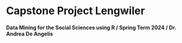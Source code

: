# Capstone Project Lengwiler
#### Data Mining for the Social Sciences using R / Spring Term 2024 / Dr. Andrea De Angelis
